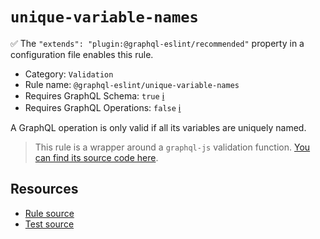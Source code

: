 # `unique-variable-names`

✅ The `"extends": "plugin:@graphql-eslint/recommended"` property in a configuration file enables this rule.

- Category: `Validation`
- Rule name: `@graphql-eslint/unique-variable-names`
- Requires GraphQL Schema: `true` [ℹ️](../../README.md#extended-linting-rules-with-graphql-schema)
- Requires GraphQL Operations: `false` [ℹ️](../../README.md#extended-linting-rules-with-siblings-operations)

A GraphQL operation is only valid if all its variables are uniquely named.

> This rule is a wrapper around a `graphql-js` validation function. [You can find its source code here](https://github.com/graphql/graphql-js/blob/main/src/validation/rules/UniqueVariableNamesRule.ts).

## Resources

- [Rule source](https://github.com/graphql/graphql-js/blob/main/src/validation/rules/UniqueVariableNamesRule.ts)
- [Test source](https://github.com/graphql/graphql-js/tree/main/src/validation/__tests__/UniqueVariableNamesRule-test.ts)
